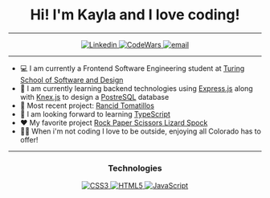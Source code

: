 <h1 align="center">Hi! I'm Kayla and I love coding!</h1>

***

<p align="center">
  <a href="https://www.linkedin.com/in/kayla-durrett/">
    <img
      alt="Linkedin"
      src="https://img.shields.io/badge/linkedin-%230077B5.svg?style=for-the-badge&logo=linkedin&logoColor=white"
    />
  </a>
  <a href="https://www.codewars.com/users/krdurrett">
    <img
      alt="CodeWars"
      src="https://img.shields.io/badge/Codewars-B1361E?style=for-the-badge&logo=codewars&logoColor=grey"
    />
  </a>
  <a href="mailto:kayla.durrett@gmail.com">
    <img
      alt="email"
      src="https://img.shields.io/badge/Gmail-D14836?style=for-the-badge&logo=gmail&logoColor=white"
    />
  </a>
</p>

***

- 💻  I am currently a Frontend Software Engineering student at [Turing School of Software and Design](https://turing.edu/)
- 🌱  I am currently learning backend technologies using [Express.js](https://expressjs.com/) along with [Knex.js](https://knexjs.org/) to design a [PostreSQL](https://www.postgresql.org/) database
- 👯  Most recent project: [Rancid Tomatillos](https://github.com/krdurrett/Rancid-Tomatillos)
- 🤔  I am looking forward to learning [TypeScript](https://www.typescriptlang.org/)
- ❤️  My favorite project [Rock Paper Scissors Lizard Spock](https://github.com/krdurrett/Rock-Paper-Scissors)
- 🧗‍♀️  When i'm not coding I love to be outside, enjoying all Colorado has to offer!

***

<h3 align="center">Technologies</h3>
<p align="center">
  <a href="https://css-tricks.com/">
    <img
      alt="CSS3"
      src="https://img.shields.io/badge/css3-%231572B6.svg?style=for-the-badge&logo=css3&logoColor=white"
    />
  </a>
  <a href="https://html.com/html5/">
    <img
      alt="HTML5"
      src="https://img.shields.io/badge/html5-%23E34F26.svg?style=for-the-badge&logo=html5&logoColor=white"
    />
  </a>
  <a href="https://www.javascript.com/">
    <img
      alt="JavaScript"
      src="https://img.shields.io/badge/javascript-%23323330.svg?style=for-the-badge&logo=javascript&logoColor=%23F7DF1E"
    />
  </a>
</p>
